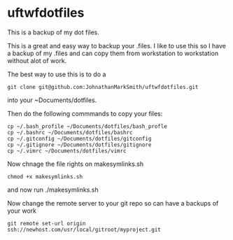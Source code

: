 uftwfdotfiles
=============

This is a backup of my dot files.

This is a great and easy way to backup your .files.  I like to use this so I have a backup of my .files and can copy them from workstation to workstation without alot of work.

The best way to use this is to do a 

    git clone git@github.com:JohnathanMarkSmith/uftwfdotfiles.git
    
into your ~Documents/dotfiles.

Then do the following commmands to copy your files:
    
    cp ~/.bash_profile ~/Documents/dotfiles/bash_profle
    cp ~/.bashrc ~/Documents/dotfiles/bashrc
    cp ~/.gitconfig ~/Documents/dotfiles/gitconfig
    cp ~/.gitignore ~/Documents/dotfiles/gitignore
    cp ~/.vimrc ~/Documents/dotfiles/vimrc

Now chnage the file rights on makesymlinks.sh

    chmod +x makesymlinks.sh

and now run ./makesymlinks.sh

Now change the remote server to your git repo so can have a backups of your work

    git remote set-url origin ssh://newhost.com/usr/local/gitroot/myproject.git
